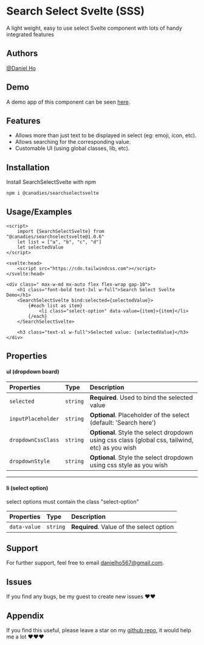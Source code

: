 
# Search Select Svelte (SSS)

A light weight, easy to use select Svelte component with lots of handy integrated features



## Authors

[@Daniel Ho](https://github.com/Hai567)


## Demo

A demo app of this component can be seen [here](https://svelte.dev/repl/96062f3357ea4f61b6dfffe8fb90b20a?version=4.2.12).


## Features

- Allows more than just text to be displayed in select (eg: emoji, icon, etc).
- Allows searching for the corresponding value.
- Customable UI (using global classes, lib, etc).


## Installation

Install SearchSelectSvelte with npm

```bash
npm i @canadies/searchselectsvelte
```
    
## Usage/Examples

```svelte
<script>
	import {SearchSelectSvelte} from "@canadies/searchselectsvelte@1.0.6"
    let list = ["a", "b", "c", "d"]
    let selectedValue
</script>

<svelte:head>
	<script src="https://cdn.tailwindcss.com"></script>
</svelte:head>

<div class=" max-w-md mx-auto flex flex-wrap gap-10">
    <h1 class="font-bold text-3xl w-full">Search Select Svelte Demo</h1>
    <SearchSelectSvelte bind:selected={selectedValue}>
        {#each list as item}
            <li class="select-option" data-value={item}>{item}</li>
        {/each}
    </SearchSelectSvelte>
    
    <h3 class="text-xl w-full">Selected value: {selectedValue}</h3>
</div>
```


## Properties

#### ul (dropdown board)
| Properties | Type     | Description                       | 
| :-------- | :------- | :-------------------------------- |
| `selected`      | `string` | **Required**. Used to bind the selected value |
| `inputPlaceholder`      | `string` | **Optional**. Placeholder of the select (default: 'Search here') |
| `dropdownCssClass`      | `string` | **Optional**. Style the select dropdown using css class (global css, tailwind, etc) as you wish |
| `dropdownStyle`      | `string` | **Optional**. Style the select dropdown using css style as you wish |

---
#### li (select option)
select options must contain the class "select-option"

| Properties | Type     | Description                       | 
| :-------- | :------- | :-------------------------------- |
| `data-value`      | `string` | **Required**. Value of the select option |



## Support

For further support, feel free to email danielho567@gmail.com.

## Issues
If you find any bugs, be my guest to create new issues ♥️♥️

## Appendix
If you find this useful, please leave a star on my [github repo](https://svelte.dev/repl/96062f3357ea4f61b6dfffe8fb90b20a?version=4.2.12), it would help me a lot ♥️♥️♥️